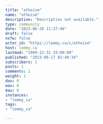```yaml
---
title: "atheism" 
name: "atheism"
description: "Description not available."
type: community
date: "2023-06-20 11:37:46"
draft: false
nsfw: false
actor_id: "https://lemmy.ca/c/atheism"
host: lemmy.ca
lastmod: "1969-12-31 19:00:00"
published: "2023-06-17 02:49:34"
subscribers: 1
posts: 1
comments: 1
weight: 1
dau: 0
wau: 0
mau: 0
instances:
- "lemmy_ca"
tags: 
- "lemmy_ca"

---
```

